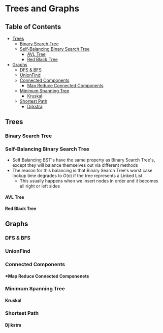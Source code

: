 # Trees and Graphs

## Table of Contents
- [Trees](#trees)
  - [Binary Search Tree](#binary-search-tree)
  - [Self-Balancing Binary Search Tree](#self-balancing-binary-search-tree)
    - [AVL Tree](#avl-tree)
    - [Red Black Tree](#red-black-tree)
- [Graphs](#graphs)
  - [DFS & BFS](#dfs--bfs)
  - [UnionFind](#unionfind)
  - [Connected Components](#connected-components)
    - [Map Reduce Connected Components](#map-reduce-connected-components)
  - [Minimum Spanning Tree](#minimum-spanning-tree)
    - [Kruskal](#kruskal)
  - [Shortest Path](#shortest-path)
    - [Dijkstra](#dijkstra)
    
## Trees
### Binary Search Tree

### Self-Balancing Binary Search Tree
- Self Balancing BST's have the same property as Binary Search Tree's, except they will balance themselves out via different methods
- The reason for this balancing is that Binary Search Tree's worst case lookup time degrades to $O(n)$ if the tree represents a Linked List
  - This usually happens when we insert nodes in order and it becomes all right or left sides
#### AVL Tree
#### Red Black Tree
## Graphs
### DFS & BFS
### UnionFind
### Connected Components
#### *Map Reduce Connected Componenets
### Minimum Spanning Tree
#### Kruskal
### Shortest Path
#### Djikstra